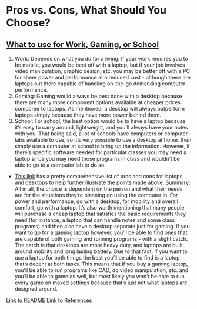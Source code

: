 # Pros vs. Cons, What Should You Choose?


## [What to use for Work, Gaming, or School](https://techguided.com/laptop-vs-desktop/#4)
1.  Work: Depends on what you do for a living. If your work requires you to be mobile, you would be best off with a laptop, but if your job involves video manipulation, graphic design, etc. you may be better off with a PC for sheer power and performance at a reduced cost - although there are laptops out there capable of handling on-the-go demanding computer performance.
2.  Gaming: Gaming would always be best done with a desktop because there are many more component options available at cheaper prices compared to laptops. As mentioned, a desktop will always outperform laptops simply because they have more power behind them.
3.  School: For school, the best option would be to have a laptop because it’s easy to carry around, lightweight, and you’ll always have your notes with you. That being said, a lot of schools have computers or computer labs available to use, so it’s very possible to use a desktop at home, then simply use a computer at school to bring up the information. However, if there’s specific software needed for particular classes you may need a laptop since you may need those programs in class and wouldn’t be able to go to a computer lab to do so.
  - [This link](https://www.computerhope.com/issues/ch001399.htm) has a pretty comprehensive list of pros and cons for laptops and desktops to help further illustrate the points made above.
  Summary: All in all, the choice is dependent on the person and what their needs are for the situations they’re planning on using the computer in. For power and performance, go with a desktop, for mobility and overall comfort, go with a laptop. It’s also worth mentioning that many people will purchase a cheap laptop that satisfies the basic requirements they need (for instance, a laptop that can handle notes and some class programs) and then also have a desktop separate just for gaming. 
  If you want to go for a gaming laptop however, you’ll be able to find ones that are capable of both gaming and running programs - with a slight catch. The catch is that desktops are more heavy duty, and laptops are built around mobility and long lasting battery. Due to that fact, if you want to use a laptop for both things the best you’ll be able to find is a laptop that’s decent at both tasks. This means that if you buy a gaming laptop, you’ll be able to run programs like CAD, do video manipulation, etc. and you’ll be able to game as well, but most likely you won’t be able to run every game on maxed settings because that’s just not what laptops are designed around.

[Link to README](https://github.com/ChrisPuricelli/Final-Project-Digital-Concept-Tutorial/blob/master/README.md)
[Link to References](https://github.com/ChrisPuricelli/Final-Project-Digital-Concept-Tutorial/blob/master/References.md)
